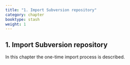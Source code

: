 ```yaml
---
title: "1. Import Subversion repository"
category: chapter
booktype: stash
weight: 1
---
```


## 1. Import Subversion repository

In this chapter the one-time import process is described.